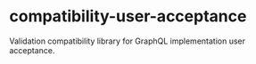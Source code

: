 # compatibility-user-acceptance
Validation compatibility library for GraphQL implementation user acceptance.
